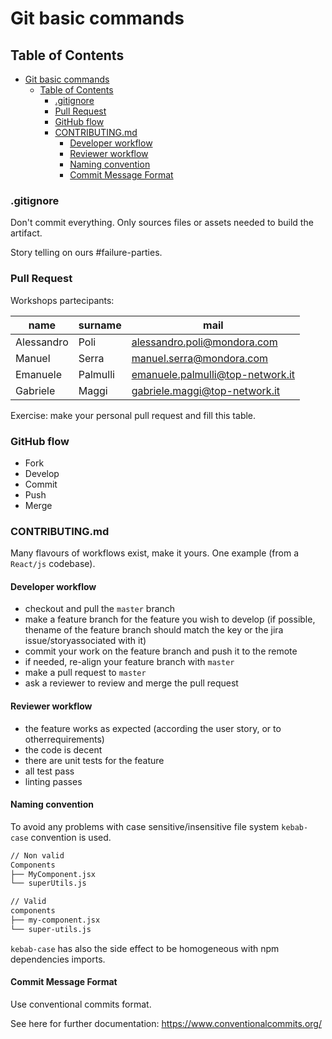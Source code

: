 # Git basic commands

## Table of Contents

- [Git basic commands](#git-basic-commands)
  - [Table of Contents](#table-of-contents)
    - [.gitignore](#gitignore)
    - [Pull Request](#pull-request)
    - [GitHub flow](#github-flow)
    - [CONTRIBUTING.md](#contributingmd)
      - [Developer workflow](#developer-workflow)
      - [Reviewer workflow](#reviewer-workflow)
      - [Naming convention](#naming-convention)
      - [Commit Message Format](#commit-message-format)

### .gitignore

Don't commit everything. Only sources files or assets needed to build the artifact.

Story telling on ours #failure-parties.

### Pull Request

Workshops partecipants:

| name       | surname | mail                            |
| ---------- | ------- | --------------------------------|
| Alessandro | Poli    | alessandro.poli@mondora.com     |
| Manuel     | Serra   | manuel.serra@mondora.com        |
| Emanuele   | Palmulli| emanuele.palmulli@top-network.it|
| Gabriele   | Maggi   | gabriele.maggi@top-network.it   |

Exercise: make your personal pull request and fill this table.

### GitHub flow

- Fork
- Develop
- Commit
- Push
- Merge

### CONTRIBUTING.md

Many flavours of workflows exist, make it yours. One example (from a `React/js` codebase).

#### Developer workflow

- checkout and pull the `master` branch
- make a feature branch for the feature you wish to develop (if possible, thename of the feature branch should match the key or the jira issue/storyassociated with it)
- commit your work on the feature branch and push it to the remote
- if needed, re-align your feature branch with `master`
- make a pull request to `master`
- ask a reviewer to review and merge the pull request

#### Reviewer workflow

- the feature works as expected (according the user story, or to otherrequirements)
- the code is decent
- there are unit tests for the feature
- all test pass
- linting passes

#### Naming convention

To avoid any problems with case sensitive/insensitive file system `kebab-case`
convention is used.

```bash
// Non valid
Components
├── MyComponent.jsx
└── superUtils.js

// Valid
components
├── my-component.jsx
└── super-utils.js
```

`kebab-case` has also the side effect to be homogeneous with npm dependencies imports.

#### Commit Message Format

Use conventional commits format.

See here for further documentation: https://www.conventionalcommits.org/
